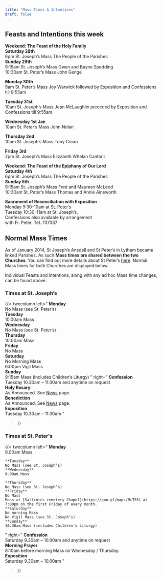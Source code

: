 ```yaml
---
title: "Mass Times & Intentions"
draft: false
---
```


## Feasts and Intentions this week

**Weekend: The Feast of the Holy Family**  
**Saturday 28th**  
6pm St. Joseph’s Mass The People of the Parishes  
**Sunday 29th**  
9:15am St. Joseph’s Mass Gwen and Bayne Spedding  
10:30am St. Peter’s Mass John Genge

**Monday 30th**  
9am St. Peter’s Mass Joy Warwick followed by Exposition and Confessions till 9:55am

**Tuesday 31st**  
10am St. Joseph’s Mass Jean McLaughlin preceded by Exposition and Confessions till 9:55am

**Wednesday 1st Jan**  
10am St. Peter’s Mass John Nolan

**Thursday 2nd**  
10am St. Joseph’s Mass Tony Crean

**Friday 3rd**  
2pm St. Joseph’s Mass Elizabeth Whelan Cantoni

**Weekend: The Feast of the Epiphany of Our Lord**  
**Saturday 4th**  
6pm St. Joseph’s Mass The People of the Parishes  
**Sunday 5th**  
9:15am St. Joseph’s Mass Fred and Maureen McLeod  
10:30am St. Peter’s Mass Thomas and Annie Ainsworth

**Sacrament of Reconciliation with Exposition**  
Monday 9:30-10am at [St. Peter’s](https://www.stpeterslytham.co.uk/)  
Tuesday 10:30-11am at St. Joseph’s,  
Confessions also available by arrangement  
with Fr. Peter. Tel. 737037

## Normal Mass Times

As of January 2014, St Joseph’s Ansdell and St Peter’s in Lytham became linked Parishes. As such **Mass times are shared between the two Churches**. You can find out more details about St Peter’s [here](https://www.stpeterslytham.co.uk/). Normal Mass times for both Churches are displayed below.

Individual Feasts and Intentions, along with any ad hoc Mass time changes, can be found above.

### Times at St. Joseph’s

{{< twocolumn
  left="
    **Monday**  
    No Mass (see St. Peter’s)  
    **Tuesday**  
    10.00am Mass  
    **Wednesday**  
    No Mass (see St. Peter’s)  
    **Thursday**  
    10:00am Mass  
    **Friday**  
    No Mass  
    **Saturday**  
    No Morning Mass  
    6:00pm Vigil Mass  
    **Sunday**  
    9:15am Mass (includes Children’s Liturgy)
  "
  right="
    **Confession**  
    Tuesday 10.30am – 11.00am and anytime on request  
    **Holy Rosary**  
    As Announced. See [News](/news) page.  
    **Benediction**  
    As Announced. See [News](/news) page.  
    **Exposition**  
    Tuesday 10.30am – 11.00am
  "
>}}

### Times at St. Peter's

{{< twocolumn
  left="
    **Monday**  
    9.00am Mass  
  
    **Tuesday**  
    No Mass (see St. Joseph’s)  
    **Wednesday**  
    9.00am Mass  
  
    **Thursday**  
    No Mass (see St. Joseph’s)  
    **Friday**  
    No Mass  
    Mass at [Saltcotes cemetery Chapel](https://goo.gl/maps/McT83) at 7:00pm on the first Friday of every month.  
    **Saturday**  
    No morning Mass  
    No Vigil Mass (see St. Joseph’s)  
    **Sunday**  
    10.30am Mass (includes Children’s Liturgy)
  "
  right="
    **Confession**  
    Saturday 9.30am – 10.00am and anytime on request  
    **Morning Prayer**  
    8:10am before morning Mass on Wednesday / Thursday.  
    **Exposition**  
    Saturday 9.30am – 10.00am
  "
>}}
